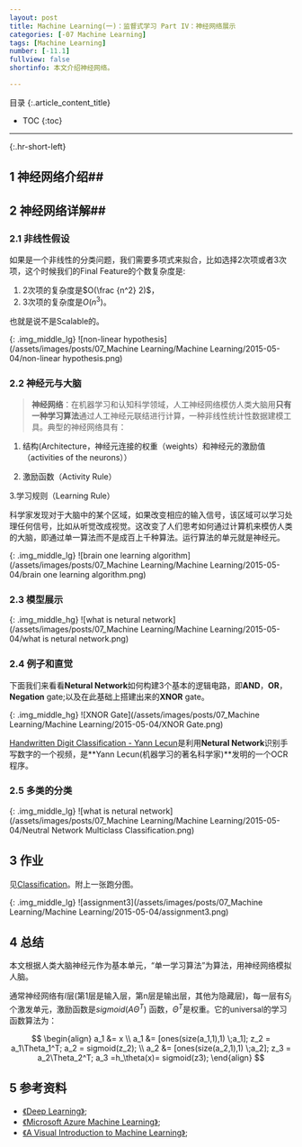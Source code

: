 ```yaml
---
layout: post
title: Machine Learning(一)：监督式学习 Part IV：神经网络展示
categories: [-07 Machine Learning]
tags: [Machine Learning]
number: [-11.1]
fullview: false
shortinfo: 本文介绍神经网络。

---
```

目录
{:.article_content_title}


* TOC
{:toc}

---
{:.hr-short-left}

## 1 神经网络介绍##

## 2 神经网络详解## 

### 2.1 非线性假设 ###

如果是一个非线性的分类问题，我们需要多项式来拟合，比如选择2次项或者3次项，这个时候我们的Final Feature的个数复杂度是:

1. 2次项的复杂度是$O(\frac {n^2} 2)$，
2. 3次项的复杂度是$O({n^3})$。

也就是说不是Scalable的。

{: .img_middle_lg}
![non-linear hypothesis](/assets/images/posts/07_Machine Learning/Machine Learning/2015-05-04/non-linear hypothesis.png)


### 2.2 神经元与大脑 ###

> **神经网络**：在机器学习和认知科学领域，人工神经网络模仿人类大脑用**只有一种学习算法**通过人工神经元联结进行计算，一种非线性统计性数据建模工具。典型的神经网络具有：

1. 结构(Architecture，神经元连接的权重（weights）和神经元的激励值（activities of the neurons））

2. 激励函数（Activity Rule）

3.学习规则（Learning Rule）

科学家发现对于大脑中的某个区域，如果改变相应的输入信号，该区域可以学习处理任何信号，比如从听觉改成视觉。这改变了人们思考如何通过计算机来模仿人类的大脑，即通过单一算法而不是成百上千种算法。运行算法的单元就是神经元。

{: .img_middle_lg}
![brain one learning algorithm](/assets/images/posts/07_Machine Learning/Machine Learning/2015-05-04/brain one learning algorithm.png)

### 2.3 模型展示 ###


{: .img_middle_hg}
![what is netural network](/assets/images/posts/07_Machine Learning/Machine Learning/2015-05-04/what is netural network.png)

### 2.4 例子和直觉 ###

下面我们来看看**Netural Network**如何构建3个基本的逻辑电路，即**AND**，**OR**，**Negation** gate;以及在此基础上搭建出来的**XNOR** gate。

{: .img_middle_hg}
![XNOR Gate](/assets/images/posts/07_Machine Learning/Machine Learning/2015-05-04/XNOR Gate.png)


[Handwritten Digit Classification - Yann Lecun](https://www.youtube.com/watch?v=yxuRnBEczUU)是利用**Netural Network**识别手写数字的一个视频，是**Yann Lecun(机器学习的著名科学家)**发明的一个OCR程序。


### 2.5 多类的分类 ###

{: .img_middle_lg}
![what is netural network](/assets/images/posts/07_Machine Learning/Machine Learning/2015-05-04/Neutral Network Multiclass Classification.png)

## 3 作业 ##

见[Classification](https://github.com/shunmian/-11-Machine-Learning)。附上一张跑分图。


{: .img_middle_lg}
![assignment3](/assets/images/posts/07_Machine Learning/Machine Learning/2015-05-04/assignment3.png)

## 4 总结 ##

本文根据人类大脑神经元作为基本单元，“单一学习算法”为算法，用神经网络模拟人脑。

通常神经网络有$l$层(第1层是输入层，第n层是输出层，其他为隐藏层)，每一层有$S_j$个激发单元，激励函数是$sigmoid(A\Theta^T)$ 函数，$\Theta^T$是权重。它的universal的学习函数算法为：

$$
\begin{align}
a_1 &= x
\\
a_1 &= [ones(size(a_1,1),1) \;a_1]; z_2 = a_1\Theta_1^T; a_2 = sigmoid(z_2); 
\\
a_2 &= [ones(size(a_2,1),1) \;a_2];
z_3 = a_2\Theta_2^T;
a_3 =h_\theta(x)= sigmoid(z3);
\end{align}
$$





## 5 参考资料 ##
- [《Deep Learning》](http://deeplearning.net/);
- [《Microsoft Azure Machine Learning》](https://azure.microsoft.com/en-us/services/machine-learning/);
- [《A Visual Introduction to Machine Learning》](http://www.r2d3.us/visual-intro-to-machine-learning-part-1/);





